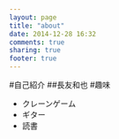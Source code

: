 ```yaml
---
layout: page
title: "about"
date: 2014-12-28 16:32
comments: true
sharing: true
footer: true
---
```

#自己紹介
##長友和也
#趣味
* クレーンゲーム
* ギター
* 読書


